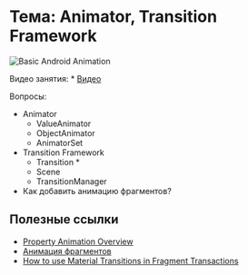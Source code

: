 # Тема: Animator, Transition Framework

![Basic Android Animation](basic-android-animation.jpg)

Видео занятия:
	*	[Видео](https://youtu.be/DgGlkkjKBpQ)


Вопросы:

*	Animator
	*	ValueAnimator
	*	ObjectAnimator
	*	AnimatorSet
*	Transition Framework
	*	Transition
		*	
	*	Scene
	*	TransitionManager
*	Как добавить анимацию фрагментов?

	
## Полезные ссылки

* [Property Animation Overview](https://developer.android.com/guide/topics/graphics/prop-animation#java)
* [Анимация фрагментов](http://developer.alexanderklimov.ru/android/animation/fragmentsanimation.php)
* [How to use Material Transitions in Fragment Transactions](https://medium.com/bynder-tech/how-to-use-material-transitions-in-fragment-transactions-5a62b9d0b26b)

